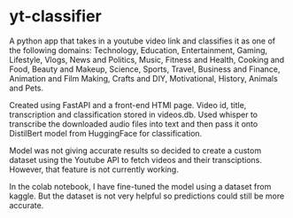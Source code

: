 # yt-classifier
A python app that takes in a youtube video link and classifies it as one of the following domains: Technology, Education, Entertainment, Gaming, Lifestyle, Vlogs, News and Politics, Music, Fitness and Health, Cooking and Food, Beauty and Makeup, Science, Sports, Travel, Business and Finance, Animation and Film Making, Crafts and DIY, Motivational, History, Animals and Pets.

Created using FastAPI and a front-end HTMl page. Video id, title, transcription and classification stored in videos.db. Used whisper to transcribe the downloaded audio files into text and then pass it onto DistilBert model from HuggingFace for classification.

Model was not giving accurate results so decided to create a custom dataset using the Youtube API to fetch videos and their transciptions. However, that feature is not currently working.

In the colab notebook, I have fine-tuned the model using a dataset from kaggle. But the dataset is not very helpful so predictions could still be more accurate.
